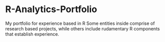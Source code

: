 # R-Analytics-Portfolio
My portfolio for experience based in R 
Some entities inside comprise of research based projects, while others include rudamentary R components that establish experience.
